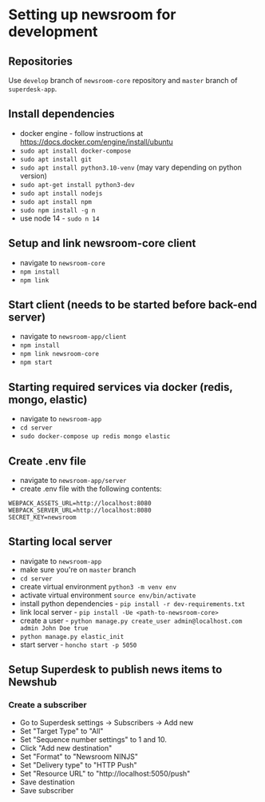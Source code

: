 # Setting up newsroom for development

## Repositories

Use `develop` branch of `newsroom-core` repository and `master` branch of `superdesk-app`.

## Install dependencies

* docker engine - follow instructions at https://docs.docker.com/engine/install/ubuntu
* `sudo apt install docker-compose`
* `sudo apt install git`
* `sudo apt install python3.10-venv` (may vary depending on python version)
* `sudo apt-get install python3-dev`
* `sudo apt install nodejs`
* `sudo apt install npm`
* `sudo npm install -g n`
* use node 14 - `sudo n 14`

## Setup and link newsroom-core client
* navigate to `newsroom-core`
* `npm install`
* `npm link`

## Start client (needs to be started before back-end server)
* navigate to `newsroom-app/client`
* `npm install`
* `npm link newsroom-core`
* `npm start`

## Starting required services via docker (redis, mongo, elastic)
* navigate to `newsroom-app`
* `cd server`
* `sudo docker-compose up redis mongo elastic`

## Create .env file
* navigate to `newsroom-app/server`
* create .env file with the following contents:

```
WEBPACK_ASSETS_URL=http://localhost:8080
WEBPACK_SERVER_URL=http://localhost:8080
SECRET_KEY=newsroom
```

## Starting local server
* navigate to `newsroom-app`
* make sure you're on `master` branch
* `cd server`
* create virtual environment `python3 -m venv env`
* activate virtual environment `source env/bin/activate`
* install python dependencies - `pip install -r dev-requirements.txt`
* link local server - `pip install -Ue <path-to-newsroom-core>`
* create a user - `python manage.py create_user admin@localhost.com admin John Doe true`
* `python manage.py elastic_init`
* start server - `honcho start -p 5050`

## Setup Superdesk to publish news items to Newshub

### Create a subscriber

* Go to Superdesk settings -> Subscribers -> Add new
* Set "Target Type" to "All"
* Set "Sequence number settings" to 1 and 10.
* Click "Add new destination"
* Set "Format" to "Newsroom NINJS"
* Set "Delivery type" to "HTTP Push"
* Set "Resource URL" to "http://localhost:5050/push"
* Save destination
* Save subscriber





